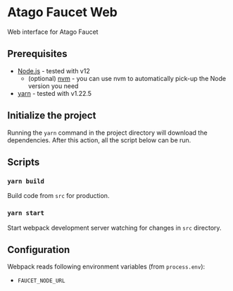 # Atago Faucet Web

Web interface for Atago Faucet

## Prerequisites

- [Node.js](https://nodejs.org/en/) - tested with v12
  - (optional) [nvm](https://github.com/nvm-sh/nvm) - you can use nvm to automatically pick-up the Node version you need
- [yarn](https://classic.yarnpkg.com/en/) - tested with v1.22.5

## Initialize the project

Running the `yarn` command in the project directory will download the dependencies. After this action, all the script below can be run.

## Scripts

### `yarn build`

Build code from `src` for production.

### `yarn start`

Start webpack development server watching for changes in `src` directory.

## Configuration

Webpack reads following environment variables (from `process.env`):

- `FAUCET_NODE_URL`
